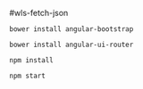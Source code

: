 #wls-fetch-json

```
bower install angular-bootstrap
```
```
bower install angular-ui-router
```
```
npm install
```
```
npm start
```
